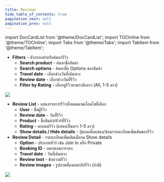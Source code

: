 ```yaml
---
title: Reviews
hide_table_of_contents: true
pagination_next: null
pagination_prev: null
---
```


import DocCardList from '@theme/DocCardList';
import TOCInline from '@theme/TOCInline';
import Tabs from '@theme/Tabs';
import TabItem from '@theme/TabItem';

<Tabs>
<TabItem value="filters" label="Filters" default>

- **Filters** - ตัวกรองสำหรับค้นหารีวิว
    - **Search product** - ค้นหาชื่อสินค้า
    - **Search options** - ค้นหาชื่อ Options ของสินค้า
    - **Travel date** - เลือกช่วงวันที่เดินทาง
    - **Review date** - เลือกช่วงวันที่รีวิว
    - **Filter by Rating** - เลือกดูรีวิวตามระดับดาว (All, 1-5 ดาว)

![](/img/Reviews_filter.png)

</TabItem>
<TabItem value="review-list" label="Review List">

- **Review List** - แสดงรายการรีวิวทั้งหมดตามเงื่อนไขที่เลือก
    - **User** - ชื่อผู้รีวิว
    - **Review date** - วันที่รีวิว
    - **Product** - ชื่อสินค้า/ทัวร์ที่รีวิว
    - **Rating** - คะแนนรีวิว (แสดงเป็นดาว 1-5 ดาว)
    - **Show details / Hide details** - ปุ่มกดเพื่อแสดง/ซ่อนรายละเอียดเพิ่มเติมของรีวิว
- **Review Detail** - รายละเอียดเพิ่มเติมเมื่อกด Show details
    - **Option** - ประเภททัวร์ เช่น Join In หรือ Private
    - **Booking ID** - หมายเลขการจอง
    - **Travel date** - วันที่เดินทาง
    - **Review text** - ข้อความรีวิว
    - **Review images** - รูปภาพที่แนบมากับรีวิว (ถ้ามี)

![](/img/Reviews_list_detail.png)

</TabItem>
</Tabs>